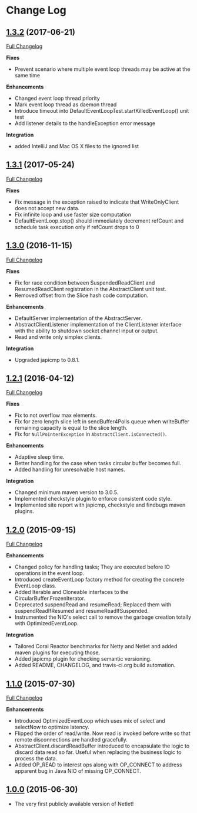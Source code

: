 # Change Log

## [1.3.2](https://github.com/DataTorrent/Netlet/tree/v1.3.2) (2017-06-21)
[Full Changelog](https://github.com/DataTorrent/Netlet/compare/v1.3.1...v1.3.2)

**Fixes**

- Prevent scenario where multiple event loop threads may be active at the same time

**Enhancements**

- Changed event loop thread priority
- Mark event loop thread as daemon thread
- Introduce timeout into DefaultEventLoopTest.startKilledEventLoop() unit test
- Add listener details to the handleException error message

**Integration**

- added IntelliJ and Mac OS X files to the ignored list

## [1.3.1](https://github.com/DataTorrent/Netlet/tree/v1.3.1) (2017-05-24)
[Full Changelog](https://github.com/DataTorrent/Netlet/compare/v1.3.0...v1.3.1)

**Fixes**

- Fix message in the exception raised to indicate that WriteOnlyClient does not accept new data.
- Fix infinite loop and use faster size computation
- DefaultEventLoop.stop() should immediately decrement refCount and schedule task execution only if refCount drops to 0

## [1.3.0](https://github.com/DataTorrent/Netlet/tree/v1.3.0) (2016-11-15)
[Full Changelog](https://github.com/DataTorrent/Netlet/compare/v1.2.1...v1.3.0)

**Fixes**

- Fix for race condition between SuspendedReadClient and ResumedReadClient registration in the AbstractClient unit test.
- Removed offset from the Slice hash code computation.  

**Enhancements**

- DefaultServer implementation of the AbstractServer.
- AbstractClientListener implementation of the ClientListener interface with the ability to shutdown socket channel input or output.
- Read and write only simplex clients. 

**Integration**

- Upgraded japicmp to 0.8.1.

## [1.2.1](https://github.com/DataTorrent/Netlet/tree/v1.2.1) (2016-04-12)
[Full Changelog](https://github.com/DataTorrent/Netlet/compare/v1.2.0...v1.2.1)

**Fixes**

- Fix to not overflow max elements.
- Fix for zero length slice left in sendBuffer4Polls queue when writeBuffer remaining capacity is equal to the slice length.
-	Fix for `NullPointerException` in `AbstractClient.isConnected()`.

**Enhancements**

- Adaptive sleep time.
- Better handling for the case when tasks circular buffer becomes full.
- Added handling for unresolvable host names.

**Integration**

- Changed minimum maven version to 3.0.5.
- Implemented checkstyle plugin to enforce consistent code style.
- Implemented site report with japicmp, checkstyle and findbugs maven plugins.

## [1.2.0](https://github.com/DataTorrent/Netlet/tree/v1.2.0) (2015-09-15)
[Full Changelog](https://github.com/DataTorrent/Netlet/compare/v1.1.0...v1.2.0)

**Enhancements**

- Changed policy for handling tasks; They are executed before IO operations in the event loop.
- Introduced createEventLoop factory method for creating the concrete EventLoop class.
- Added Iterable and Cloneable interfaces to the CircularBuffer.FrozenIterator.
- Deprecated suspendRead and resumeRead; Replaced them with suspendReadIfResumed and resumeReadIfSuspended.
- Instrumented the NIO's select call to remove the garbage creation totally with OptimizedEventLoop.

**Integration**

- Tailored Coral Reactor benchmarks for Netty and Netlet and added maven plugins for executing those.
- Added japicmp plugin for checking semantic versioning.
- Added README, CHANGELOG, and travis-ci.org build automation.

## [1.1.0](https://github.com/DataTorrent/Netlet/tree/v1.1.0) (2015-07-30)
[Full Changelog](https://github.com/DataTorrent/Netlet/compare/v1.0.0...v1.1.0)

**Enhancements**

- Introduced OptimizedEventLoop which uses mix of select and selectNow to optimize latency.
- Flipped the order of read/write. Now read is invoked before write so that remote disconnections are handled gracefully.
- AbstractClient.discardReadBuffer introduced to encapsulate the logic to discard data read so far. Useful when replacing the business logic to process the data.
- Added OP_READ to interest ops along with OP_CONNECT to address apparent bug in Java NIO of missing OP_CONNECT.

## [1.0.0](https://github.com/DataTorrent/Netlet/tree/v1.0.0) (2015-06-30)

- The very first publicly available version of Netlet!
